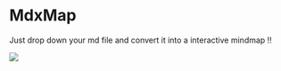 # MdxMap

Just drop down your md file and convert it into a interactive mindmap !!

![](/public/Screenshot%202024-11-09%20at%204.00.55 PM.png)